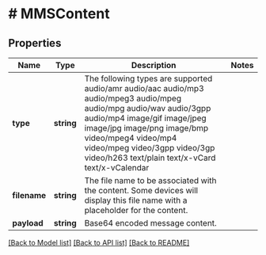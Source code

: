 # # MMSContent

## Properties

Name | Type | Description | Notes
------------ | ------------- | ------------- | -------------
**type** | **string** | The following types are supported audio/amr audio/aac audio/mp3 audio/mpeg3 audio/mpeg audio/mpg audio/wav audio/3gpp audio/mp4 image/gif image/jpeg image/jpg image/png image/bmp video/mpeg4 video/mp4 video/mpeg video/3gpp video/3gp video/h263 text/plain text/x-vCard text/x-vCalendar | 
**filename** | **string** | The file name to be associated with the content. Some devices will display this file name with a placeholder for the content. | 
**payload** | **string** | Base64 encoded message content. | 

[[Back to Model list]](../../README.md#documentation-for-models) [[Back to API list]](../../README.md#documentation-for-api-endpoints) [[Back to README]](../../README.md)


